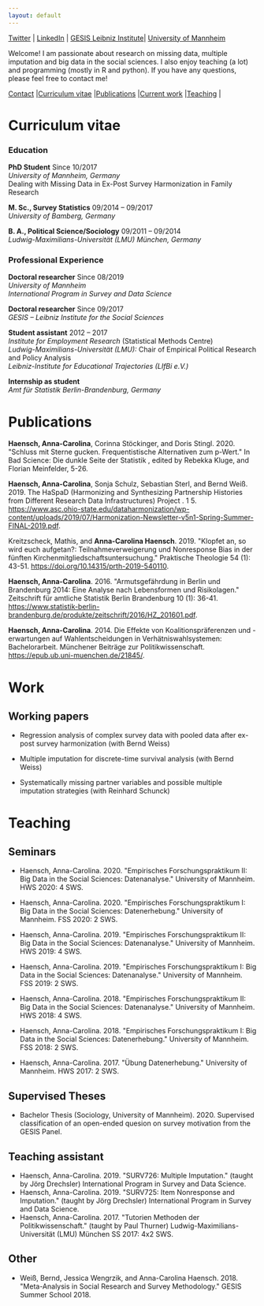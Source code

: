 ```yaml
---
layout: default
---
```


[Twitter](https://twitter.com/CarolinaHaensch) |
[LinkedIn](https://de.linkedin.com/in/anna-carolina-haensch-626b1b16a) |
[GESIS Leibniz Institute](https://www.gesis.org/institut/mitarbeiterverzeichnis/person/Anna-Carolina.Haensch?no_cache=1)|
[University of Mannheim](https://www.sowi.uni-mannheim.de/kreuter/team/academic-staff-members/haensch-anna-carolina/)

Welcome! I am passionate about research on missing data, multiple imputation and big data in the social sciences. I also enjoy teaching (a lot) and programming (mostly in R and python). If you have any questions, please feel free to contact me!

[Contact](https://www.gesis.org/institut/mitarbeiterverzeichnis/person/Anna-Carolina.Haensch?no_cache=1) |[Curriculum vitae](#curriculum-vitae) |[Publications](#publications) |[Current work](#work) |[Teaching](#teaching) |

# Curriculum vitae

### Education

**PhD Student** Since 10/2017  <br>
*University of Mannheim, Germany* <br>
Dealing with Missing Data in Ex-Post Survey Harmonization in Family Research<br>

**M. Sc., Survey Statistics** 09/2014 – 09/2017 <br>
*University of Bamberg, Germany*<br>

**B. A., Political Science/Sociology** 09/2011 – 09/2014<br>
*Ludwig-Maximilians-Universität (LMU) München, Germany*<br>


### Professional Experience

**Doctoral researcher** Since 08/2019 <br>
*University of Mannheim* <br>
*International Program in Survey and Data Science*<br>

**Doctoral researcher** Since 09/2017 <br>
*GESIS – Leibniz Institute for the Social Sciences* <br>

**Student assistant** 2012 – 2017  <br>
*Institute for Employment Research* (Statistical Methods Centre) <br>
*Ludwig-Maximilians-Universität (LMU):* Chair of Empirical Political Research and Policy Analysis <br>
*Leibniz-Institute for Educational Trajectories (LIfBi e.V.)* <br>

**Internship as student**<br>
*Amt für Statistik Berlin-Brandenburg, Germany*


# Publications

**Haensch, Anna-Carolina**, Corinna Stöckinger, and Doris Stingl. 2020. "Schluss mit Sterne gucken. Frequentistische Alternativen zum p-Wert." In Bad Science: Die dunkle Seite der Statistik , edited by Rebekka Kluge, and Florian Meinfelder, 5-26.

**Haensch, Anna-Carolina**, Sonja Schulz, Sebastian Sterl, and Bernd Weiß. 2019. The HaSpaD (Harmonizing and Synthesizing Partnership Histories from Different Research Data Infrastructures) Project . 1 5. https://www.asc.ohio-state.edu/dataharmonization/wp-content/uploads/2019/07/Harmonization-Newsletter-v5n1-Spring-Summer-FINAL-2019.pdf.

Kreitzscheck, Mathis, and **Anna-Carolina Haensch**. 2019. "Klopfet an, so wird euch aufgetan?: Teilnahmeverweigerung und Nonresponse Bias in der fünften Kirchenmitgliedschaftsuntersuchung." Praktische Theologie 54 (1): 43-51. https://doi.org/10.14315/prth-2019-540110.

**Haensch, Anna-Carolina**. 2016. "Armutsgefährdung in Berlin und Brandenburg 2014: Eine Analyse nach Lebensformen und Risikolagen." Zeitschrift für amtliche Statistik Berlin Brandenburg 10 (1): 36-41. https://www.statistik-berlin-brandenburg.de/produkte/zeitschrift/2016/HZ_201601.pdf.

**Haensch, Anna-Carolina**. 2014. Die Effekte von Koalitionspräferenzen und -erwartungen auf Wahlentscheidungen in Verhätniswahlsystemen: Bachelorarbeit. Münchener Beiträge zur Politikwissenschaft. https://epub.ub.uni-muenchen.de/21845/.

# Work

## Working papers

- Regression analysis of complex survey data with pooled data after ex-post survey harmonization (with Bernd Weiss)

- Multiple imputation for discrete-time survival analysis (with Bernd Weiss)

- Systematically missing partner variables and possible multiple imputation strategies (with Reinhard Schunck)


# Teaching

## Seminars

- Haensch, Anna-Carolina. 2020. "Empirisches Forschungspraktikum II: Big Data in the Social Sciences: Datenanalyse." University of Mannheim. HWS 2020: 4 SWS.

- Haensch, Anna-Carolina. 2020. "Empirisches Forschungspraktikum I: Big Data in the Social Sciences: Datenerhebung."  University of Mannheim. FSS 2020: 2 SWS.

- Haensch, Anna-Carolina. 2019. "Empirisches Forschungspraktikum II: Big Data in the Social Sciences: Datenanalyse."  University of Mannheim. HWS 2019: 4 SWS.

- Haensch, Anna-Carolina. 2019. "Empirisches Forschungspraktikum I: Big Data in the Social Sciences: Datenanalyse."  University of Mannheim. FSS 2019: 2 SWS.

- Haensch, Anna-Carolina. 2018. "Empirisches Forschungspraktikum II: Big Data in the Social Sciences: Datenanalyse."  University of Mannheim. HWS 2018: 4 SWS.

- Haensch, Anna-Carolina. 2018. "Empirisches Forschungspraktikum I: Big Data in the Social Sciences: Datenerhebung."  University of Mannheim. FSS 2018: 2 SWS.

- Haensch, Anna-Carolina. 2017. "Übung Datenerhebung."  University of Mannheim. HWS 2017: 2 SWS.

## Supervised Theses

- Bachelor Thesis (Sociology, University of Mannheim). 2020. Supervised classification of an open-ended quesion on survey motivation from the GESIS Panel.

## Teaching assistant

- Haensch, Anna-Carolina. 2019. "SURV726: Multiple Imputation." (taught by Jörg Drechsler) International Program in Survey and Data Science. 
- Haensch, Anna-Carolina. 2019. "SURV725: Item Nonresponse and Imputation." (taught by Jörg Drechsler) International Program in Survey and Data Science. 
- Haensch, Anna-Carolina. 2017. "Tutorien Methoden der Politikwissenschaft." (taught by Paul Thurner) Ludwig-Maximilians-Universität (LMU) München SS 2017: 4x2 SWS.

## Other

- Weiß, Bernd, Jessica Wengrzik, and Anna-Carolina Haensch. 2018. "Meta-Analysis in Social Research and Survey Methodology." GESIS Summer School 2018.

